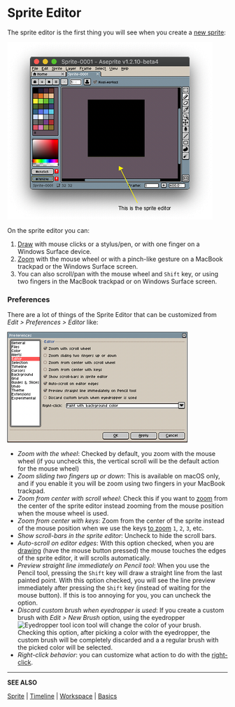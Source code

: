 # Sprite Editor

The sprite editor is the first thing you will see when you create a
[new sprite](new-sprite.md):

![Sprite Editor](sprite-editor/sprite-editor.png)

On the sprite editor you can:

1. [Draw](drawing.md) with mouse clicks or a stylus/pen, or with one
   finger on a Windows Surface device.
1. [Zoom](zoom.md) with the mouse wheel or with a pinch-like gesture
   on a MacBook trackpad or the Windows Surface screen.
1. You can also scroll/pan with the mouse wheel and `Shift` key, or
   using two fingers in the MacBook trackpad or on Windows Surface
   screen.

### Preferences

There are a lot of things of the Sprite Editor that can be customized
from *Edit > Preferences > Editor* like:

![Sprite Editor Preferences](sprite-editor/editor-preferences.png)

* *Zoom with the wheel*: Checked by default, you zoom with the mouse
  wheel (if you uncheck this, the vertical scroll will be the default
  action for the mouse wheel)
* *Zoom sliding two fingers up or down*: This is available on macOS
  only, and if you enable it you will be zoom using two fingers in
  your MacBook trackpad.
* *Zoom from center with scroll wheel*: Check this if you want to [zoom](zoom.md)
  from the center of the sprite editor instead zooming from the mouse
  position when the mouse wheel is used.
* *Zoom from center with keys*: Zoom from the center of the sprite
  instead of the mouse position when we use the keys [to zoom](zoom.md) `1`, `2`, `3`, etc.
* *Show scroll-bars in the sprite editor*: Uncheck to hide the scroll bars.
* *Auto-scroll on editor edges*: With this option checked, when you
  are [drawing](drawing.md) (have the mouse button pressed) the mouse
  touches the edges of the sprite editor, it will scrolls
  automatically.
* *Preview straight line immediately on Pencil tool*: When you use the
  Pencil tool, pressing the `Shift` key will draw a straight line from
  the last painted point. With this option checked, you will see the
  line preview immediately after pressing the `Shift` key (instead of
  waiting for the mouse button). If this is too annoying for you, you
  can uncheck the option.
* *Discard custom brush when eyedropper is used*: If you create a
  custom brush with *Edit > New Brush* option, using the eyedropper
  ![Eyedropper tool icon](tools/eyedropper-tool.png)
  tool will change the color of your brush. Checking this option,
  after picking a color with the eyedropper, the custom brush will be
  completely discarded and a a regular brush with the picked color
  will be selected.
* *Right-click behavior*: you can customize what action to do with the
  [right-click](right-click.md).

---

**SEE ALSO**

[Sprite](sprite.md) |
[Timeline](timeline.md) |
[Workspace](workspace.md) |
[Basics](basics.md)
